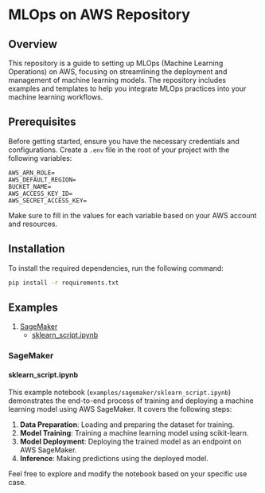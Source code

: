
# MLOps on AWS Repository

## Overview

This repository is a guide to setting up MLOps (Machine Learning Operations) on AWS, focusing on streamlining the deployment and management of machine learning models. The repository includes examples and templates to help you integrate MLOps practices into your machine learning workflows.

## Prerequisites

Before getting started, ensure you have the necessary credentials and configurations. Create a `.env` file in the root of your project with the following variables:

```env
AWS_ARN_ROLE=
AWS_DEFAULT_REGION=
BUCKET_NAME=
AWS_ACCESS_KEY_ID=
AWS_SECRET_ACCESS_KEY=
```

Make sure to fill in the values for each variable based on your AWS account and resources.

## Installation

To install the required dependencies, run the following command:

```bash
pip install -r requirements.txt
```

## Examples

1. [SageMaker](#sagemaker)
    - [sklearn_script.ipynb](#sklearn-script)

### SageMaker

#### sklearn_script.ipynb

This example notebook (`examples/sagemaker/sklearn_script.ipynb`) demonstrates the end-to-end process of training and deploying a machine learning model using AWS SageMaker. It covers the following steps:

1. **Data Preparation**: Loading and preparing the dataset for training.
2. **Model Training**: Training a machine learning model using scikit-learn.
3. **Model Deployment**: Deploying the trained model as an endpoint on AWS SageMaker.
4. **Inference**: Making predictions using the deployed model.

Feel free to explore and modify the notebook based on your specific use case.

